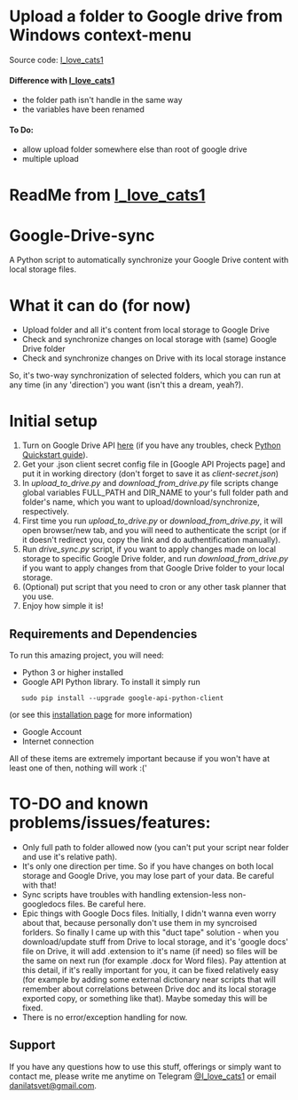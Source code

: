 # Upload a folder to Google drive from Windows context-menu
Source code: [I_love_cats1]
#### Difference with [I_love_cats1]
- the folder path isn't handle in the same way
- the variables have been renamed


#### To Do:
- allow upload folder somewhere else than root of google drive
- multiple upload

# ReadMe from [I_love_cats1]
# Google-Drive-sync
A Python script to automatically synchronize your Google Drive content with local storage files.

# What it can do (for now)
- Upload folder and all it's content from local storage to Google Drive
-  Check and synchronize changes on local storage with (same) Google Drive folder
-  Check and synchronize changes on Drive with its local storage instance

So, it's two-way synchronization of selected folders, which you can run at any time (in any 'direction') you want (isn't this a dream, yeah?).

# Initial setup 

1) Turn on Google Drive API [here] (if you have any troubles, check [Python Quickstart guide]).
1) Get your .json client secret config file in [Google API Projects page] and put it in working directory (don't forget to save it as *client-secret.json*)
1) In *upload_to_drive.py* and *download_from_drive.py* file scripts change global variables FULL_PATH and DIR_NAME to your's full folder path and folder's name, which you want to upload/download/synchronize, respectively.
1) First time you run *upload_to_drive.py* or *download_from_drive.py*, it will open browser/new tab, and you will need to authenticate the script (or if it doesn't redirect you, copy the link and do authentification manually).
1) Run *drive_sync.py* script, if you want to apply changes made on local storage to specific Google Drive folder, and run *download_from_drive.py* if you want to apply changes from that Google Drive folder to your local storage.
1) (Optional) put script that you need to cron or any other task planner that you use.
1) Enjoy how simple it is!

## Requirements and Dependencies

To run this amazing project, you will need:

- Python 3 or higher installed
- Google API Python library. To install it simply run
```
   sudo pip install --upgrade google-api-python-client
```
(or see this [installation page] for more information)

- Google Account
- Internet connection

All of these items are extremely important because if you won't have at least one of then, nothing will work :('

# TO-DO and known problems/issues/features:
- Only full path to folder allowed now (you can't put your script near folder and use it's relative path).
- It's only one direction per time. So if you have changes on both local storage and Google Drive, you may lose part of your data. Be careful with that!
- Sync scripts have troubles with handling extension-less non-googledocs files. Be careful here.
- Epic things with Google Docs files. Initially, I didn't wanna even worry about that, because personally don't use them in my syncroised forlders. So finally I came up with this "duct tape" solution - when you download/update stuff from Drive to local storage, and it's 'google docs' file on Drive, it will add .extension to it's name (if need) so files will be the same on next run (for example .docx for Word files). Pay attention at this detail, if it's really important for you, it can be fixed relatively easy (for example by adding some external dictionary near scripts that will remember about correlations between Drive doc and its local storage exported copy, or something like that). Maybe someday this will be fixed.
- There is no error/exception handling for now.

## Support

If you have any questions how to use this stuff, offerings or simply want to contact me, please write me anytime on Telegram [@I_love_cats1] or email <danilatsvet@gmail.com>.

[I_love_cats1]: https://github.com/i-love-cats1
[installation page]: https://developers.google.com/api-client-library/python/start/installation
[@I_love_cats1]: https://web.telegram.org/#/im?p=@I_love_cats1
[here]: https://console.developers.google.com/flows/enableapi?apiid=drive
[Python Quickstart guide]: https://developers.google.com/drive/v3/web/quickstart/python
[Google API Prijects page]: https://console.developers.google.com/iam-admin/projects
